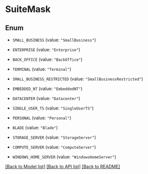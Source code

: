 # SuiteMask

## Enum


* `SMALL_BUSINESS` (value: `"SmallBusiness"`)

* `ENTERPRISE` (value: `"Enterprise"`)

* `BACK_OFFICE` (value: `"BackOffice"`)

* `TERMINAL` (value: `"Terminal"`)

* `SMALL_BUSINESS_RESTRICTED` (value: `"SmallBusinessRestricted"`)

* `EMBEDDED_NT` (value: `"EmbeddedNT"`)

* `DATACENTER` (value: `"Datacenter"`)

* `SINGLE_USER_TS` (value: `"SingleUserTS"`)

* `PERSONAL` (value: `"Personal"`)

* `BLADE` (value: `"Blade"`)

* `STORAGE_SERVER` (value: `"StorageServer"`)

* `COMPUTE_SERVER` (value: `"ComputeServer"`)

* `WINDOWS_HOME_SERVER` (value: `"WindowsHomeServer"`)


[[Back to Model list]](../README.md#documentation-for-models) [[Back to API list]](../README.md#documentation-for-api-endpoints) [[Back to README]](../README.md)


